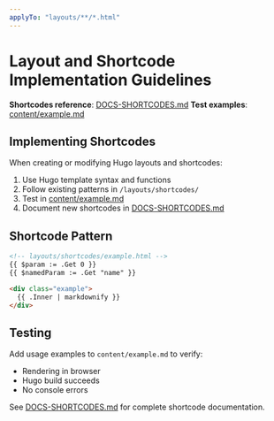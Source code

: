```yaml
---
applyTo: "layouts/**/*.html"
---
```


# Layout and Shortcode Implementation Guidelines

**Shortcodes reference**: [DOCS-SHORTCODES.md](../../DOCS-SHORTCODES.md)
**Test examples**: [content/example.md](../../content/example.md)

## Implementing Shortcodes

When creating or modifying Hugo layouts and shortcodes:

1. Use Hugo template syntax and functions
2. Follow existing patterns in `/layouts/shortcodes/`
3. Test in [content/example.md](../../content/example.md)
4. Document new shortcodes in [DOCS-SHORTCODES.md](../../DOCS-SHORTCODES.md)

## Shortcode Pattern

```html
<!-- layouts/shortcodes/example.html -->
{{ $param := .Get 0 }}
{{ $namedParam := .Get "name" }}

<div class="example">
  {{ .Inner | markdownify }}
</div>
```

## Testing

Add usage examples to `content/example.md` to verify:
- Rendering in browser
- Hugo build succeeds
- No console errors

See [DOCS-SHORTCODES.md](../../DOCS-SHORTCODES.md) for complete shortcode documentation.
